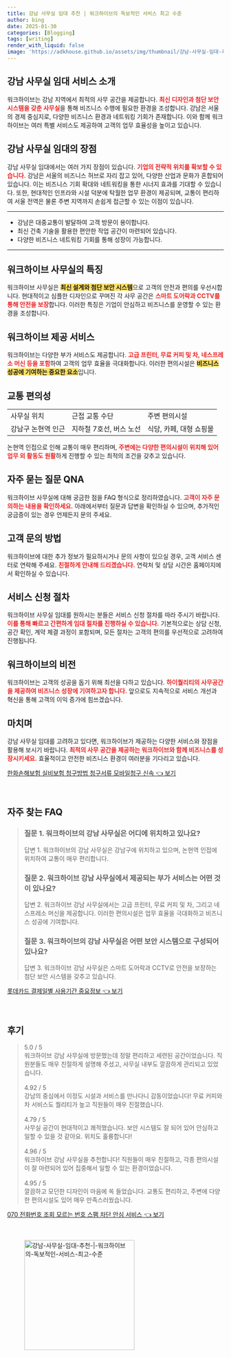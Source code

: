 ```yaml
---
title: 강남 사무실 임대 추천 | 워크하이브의 독보적인 서비스 최고 수준
author: bing
date: 2025-01-30
categories: [Blogging]
tags: [writing]
render_with_liquid: false
image: 'https://adkhouse.github.io/assets/img/thumbnail/강남-사무실-임대-추천-|-워크하이브의-독보적인-서비스-최고-수준.webp'
---
```



<h2 id='강남 사무실 임대 서비스 소개'>강남 사무실 임대 서비스 소개</h2>

<p>워크하이브는 강남 지역에서 최적의 사무 공간을 제공합니다. <b><span style="color: #ee2323;">최신 디자인과 첨단 보안 시스템을 갖춘 사무실</span></b>을 통해 비즈니스 수행에 필요한 환경을 조성합니다. 강남은 서울의 경제 중심지로, 다양한 비즈니스 환경과 네트워킹 기회가 존재합니다. 이와 함께 워크하이브는 여러 특별 서비스도 제공하여 고객의 업무 효율성을 높이고 있습니다.</p>

<h2 id='강남 사무실 임대의 장점'>강남 사무실 임대의 장점</h2>

<p>강남 사무실 임대에서는 여러 가지 장점이 있습니다. <b><span style="color: #ee2323;">기업의 전략적 위치를 확보할 수 있습니다.</span></b> 강남은 서울의 비즈니스 허브로 자리 잡고 있어, 다양한 산업과 문화가 혼합되어 있습니다. 이는 비즈니스 기회 확대와 네트워킹을 통한 시너지 효과를 기대할 수 있습니다. 또한, 현대적인 인프라와 시설 덕분에 탁월한 업무 환경이 제공되며, 교통이 편리하여 서울 전역은 물론 주변 지역까지 손쉽게 접근할 수 있는 이점이 있습니다.</p>

<hr />

<ul>
    <li>강남은 대중교통이 발달하여 고객 방문이 용이합니다.</li>
    <li>최신 건축 기술을 활용한 편안한 작업 공간이 마련되어 있습니다.</li>
    <li>다양한 비즈니스 네트워킹 기회를 통해 성장이 가능합니다.</li>
</ul>

<hr />

<h2 id='워크하이브 사무실의 특징'>워크하이브 사무실의 특징</h2>

<p>워크하이브 사무실은 <b><span style="background-color: #ffe066;">최신 설계와 첨단 보안 시스템</span></b>으로 고객의 안전과 편의를 우선시합니다. 현대적이고 심플한 디자인으로 꾸며진 각 사무 공간은 <b><span style="color: #ee2323;">스마트 도어락과 CCTV를 통해 안전을 보장</span></b>합니다. 이러한 특징은 기업이 안심하고 비즈니스를 운영할 수 있는 환경을 조성합니다.</p>

<h2 id='워크하이브 제공 서비스'>워크하이브 제공 서비스</h2>

<p>워크하이브는 다양한 부가 서비스도 제공합니다. <b><span style="color: #ee2323;">고급 프린터, 무료 커피 및 차, 네스프레소 머신 등을 포함</span></b>하여 고객의 업무 효율을 극대화합니다. 이러한 편의시설은 <b><span style="background-color: #ffe066;">비즈니스 성공에 기여하는 중요한 요소</span></b>입니다.</p>

<h2 id='교통 편의성'>교통 편의성</h2>

<table>
    <tr>
        <td>사무실 위치</td>
        <td>근접 교통 수단</td>
        <td>주변 편의시설</td>
    </tr>
    <tr>
        <td>강남구 논현역 인근</td>
        <td>지하철 7호선, 버스 노선</td>
        <td>식당, 카페, 대형 쇼핑몰</td>
    </tr>
</table>

<p>논현역 인접으로 인해 교통이 매우 편리하며, <b><span style="color: #ee2323;">주변에는 다양한 편의시설이 위치해 있어 업무 외 활동도 원활</span></b>하게 진행할 수 있는 최적의 조건을 갖추고 있습니다.</p>

<h2 id='자주 묻는 질문 QNA'>자주 묻는 질문 QNA</h2>

<p>워크하이브 사무실에 대해 궁금한 점을 FAQ 형식으로 정리하였습니다. <b><span style="color: #ee2323;">고객이 자주 문의하는 내용을 확인하세요.</span></b> 아래에서부터 질문과 답변을 확인하실 수 있으며, 추가적인 궁금증이 있는 경우 언제든지 문의 주세요.</p>

<h2 id='고객 문의 방법'>고객 문의 방법</h2>

<p>워크하이브에 대한 추가 정보가 필요하시거나 문의 사항이 있으실 경우, 고객 서비스 센터로 연락해 주세요. <b><span style="color: #ee2323;">친절하게 안내해 드리겠습니다.</span></b> 연락처 및 상담 시간은 홈페이지에서 확인하실 수 있습니다.</p>

<h2 id='서비스 신청 절차'>서비스 신청 절차</h2>

<p>워크하이브 사무실 임대를 원하시는 분들은 서비스 신청 절차를 따라 주시기 바랍니다. <b><span style="color: #ee2323;">이를 통해 빠르고 간편하게 임대 절차를 진행하실 수 있습니다.</span></b> 기본적으로는 상담 신청, 공간 확인, 계약 체결 과정이 포함되며, 모든 절차는 고객의 편의를 우선적으로 고려하여 진행됩니다.</p>

<h2 id='워크하이브의 비전'>워크하이브의 비전</h2>

<p>워크하이브는 고객의 성공을 돕기 위해 최선을 다하고 있습니다. <b><span style="color: #ee2323;">하이퀄리티의 사무공간을 제공하여 비즈니스 성장에 기여하고자 합니다.</span></b> 앞으로도 지속적으로 서비스 개선과 혁신을 통해 고객의 이익 증가에 힘쓰겠습니다.</p>

<h2 id='마치며'>마치며</h2>

<p>강남 사무실 임대를 고려하고 있다면, 워크하이브가 제공하는 다양한 서비스와 장점을 활용해 보시기 바랍니다. <b><span style="color: #ee2323;">최적의 사무 공간을 제공하는 워크하이브와 함께 비즈니스를 성장시키세요.</span></b> 효율적이고 안전한 비즈니스 환경이 여러분을 기다리고 있습니다.</p>


<p><a class="click-button" title="한화손해보험 실비보험 청구방법 청구서류 모바일청구 신속" href="https://adkhouse.github.io/posts/%ED%95%9C%ED%99%94%EC%86%90%ED%95%B4%EB%B3%B4%ED%97%98-%EC%8B%A4%EB%B9%84%EB%B3%B4%ED%97%98-%EC%B2%AD%EA%B5%AC%EB%B0%A9%EB%B2%95-%EC%B2%AD%EA%B5%AC%EC%84%9C%EB%A5%98-%EB%AA%A8%EB%B0%94%EC%9D%BC%EC%B2%AD%EA%B5%AC-%EC%8B%A0%EC%86%8D/" rel="dofollow">한화손해보험 실비보험 청구방법 청구서류 모바일청구 신속 👈 보기</a></p><br>
<h2 id='자주_찾는_FAQ'>자주 찾는 FAQ</h2>
<div itemscope="" itemtype="https://schema.org/FAQPage">
<blockquote>
<div itemscope="" itemprop="mainEntity" itemtype="https://schema.org/Question">
<h3 itemprop="name">질문 1. 워크하이브의 강남 사무실은 어디에 위치하고 있나요?</h3>
<div itemscope="" itemprop="acceptedAnswer" itemtype="https://schema.org/Answer">
<span itemprop="text">
<p>답변 1. 워크하이브의 강남 사무실은 강남구에 위치하고 있으며, 논현역 인접에 위치하여 교통이 매우 편리합니다.</p>
</span>
</div>
</div>
<div itemscope="" itemprop="mainEntity" itemtype="https://schema.org/Question">
<h3 itemprop="name">질문 2. 워크하이브 강남 사무실에서 제공되는 부가 서비스는 어떤 것이 있나요?</h3>
<div itemscope="" itemprop="acceptedAnswer" itemtype="https://schema.org/Answer">
<span itemprop="text">
<p>답변 2. 워크하이브 강남 사무실에서는 고급 프린터, 무료 커피 및 차, 그리고 네스프레소 머신을 제공합니다. 이러한 편의시설은 업무 효율을 극대화하고 비즈니스 성공에 기여합니다.</p>
</span>
</div>
</div>
<div itemscope="" itemprop="mainEntity" itemtype="https://schema.org/Question">
<h3 itemprop="name">질문 3. 워크하이브의 강남 사무실은 어떤 보안 시스템으로 구성되어 있나요?</h3>
<div itemscope="" itemprop="acceptedAnswer" itemtype="https://schema.org/Answer">
<span itemprop="text">
<p>답변 3. 워크하이브 강남 사무실은 스마트 도어락과 CCTV로 안전을 보장하는 첨단 보안 시스템을 갖추고 있습니다.</p>
</span>
</div>
</div>
</blockquote>
</div>
<p><a class="click-button" title="롯데카드 결제일별 사용기간 중요정보" href="https://adkhouse.github.io/posts/%EB%A1%AF%EB%8D%B0%EC%B9%B4%EB%93%9C-%EA%B2%B0%EC%A0%9C%EC%9D%BC%EB%B3%84-%EC%82%AC%EC%9A%A9%EA%B8%B0%EA%B0%84-%EC%A4%91%EC%9A%94%EC%A0%95%EB%B3%B4/" rel="dofollow">롯데카드 결제일별 사용기간 중요정보 👈 보기</a></p><br>
<h2 id='후기'>후기</h2>
<div itemscope itemtype="https://schema.org/Product">
  <blockquote>
  <div itemprop="review" itemscope itemtype="https://schema.org/Review">
      <div itemprop="reviewRating" itemscope itemtype="https://schema.org/Rating"> <span itemprop="ratingValue">5.0</span> / <span itemprop="bestRating">5</span> </div>
      <span itemprop="reviewBody">워크하이브 강남 사무실에 방문했는데 정말 편리하고 세련된 공간이었습니다. 직원분들도 매우 친절하게 설명해 주셨고, 사무실 내부도 깔끔하게 관리되고 있었습니다.</span>
  </div>
  <br>
  <div itemprop="review" itemscope itemtype="https://schema.org/Review">
      <div itemprop="reviewRating" itemscope itemtype="https://schema.org/Rating"> <span itemprop="ratingValue">4.92</span> / <span itemprop="bestRating">5</span> </div>
      <span itemprop="reviewBody">강남의 중심에서 이정도 시설과 서비스를 만나다니 감동이었습니다! 무료 커피와 차 서비스도 퀄리티가 높고 직원들이 매우 친절했습니다.</span>
  </div>
  <br>
  <div itemprop="review" itemscope itemtype="https://schema.org/Review">
      <div itemprop="reviewRating" itemscope itemtype="https://schema.org/Rating"> <span itemprop="ratingValue">4.79</span> / <span itemprop="bestRating">5</span> </div>
      <span itemprop="reviewBody">사무실 공간이 현대적이고 쾌적했습니다. 보안 시스템도 잘 되어 있어 안심하고 일할 수 있을 것 같아요. 위치도 훌륭합니다!</span>
  </div>
  <br>
  <div itemprop="review" itemscope itemtype="https://schema.org/Review">
      <div itemprop="reviewRating" itemscope itemtype="https://schema.org/Rating"> <span itemprop="ratingValue">4.96</span> / <span itemprop="bestRating">5</span> </div>
      <span itemprop="reviewBody">워크하이브 강남 사무실을 추천합니다! 직원들이 매우 친절하고, 각종 편의시설이 잘 마련되어 있어 집중해서 일할 수 있는 환경이었습니다.</span>
  </div>
  <br>
  <div itemprop="review" itemscope itemtype="https://schema.org/Review">
      <div itemprop="reviewRating" itemscope itemtype="https://schema.org/Rating"> <span itemprop="ratingValue">4.95</span> / <span itemprop="bestRating">5</span> </div>
      <span itemprop="reviewBody">깔끔하고 모던한 디자인이 마음에 쏙 들었습니다. 교통도 편리하고, 주변에 다양한 편의시설도 있어 매우 만족스러웠습니다.</span>
  </div>
  </blockquote>
</div>
<p><a class="click-button" title="070 전화번호 조회 모르는 번호 스팸 차단 안심 서비스" href="https://adkhouse.github.io/posts/070-%EC%A0%84%ED%99%94%EB%B2%88%ED%98%B8-%EC%A1%B0%ED%9A%8C-%EB%AA%A8%EB%A5%B4%EB%8A%94-%EB%B2%88%ED%98%B8-%EC%8A%A4%ED%8C%B8-%EC%B0%A8%EB%8B%A8-%EC%95%88%EC%8B%AC-%EC%84%9C%EB%B9%84%EC%8A%A4/" rel="dofollow">070 전화번호 조회 모르는 번호 스팸 차단 안심 서비스 👈 보기</a></p><br>
<figure class="image"><img src="https://adkhouse.github.io/assets/img/thumbnail/강남-사무실-임대-추천-|-워크하이브의-독보적인-서비스-최고-수준.webp" alt="강남-사무실-임대-추천-|-워크하이브의-독보적인-서비스-최고-수준" width="256" height="256"></figure>